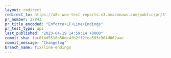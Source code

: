 ```yaml
---
layout: redirect
redirect_to: https://a8c-woo-test-reports.s3.amazonaws.com/public/pr/37843/api/index.html
pr_number: 37843
pr_title_encoded: "Enforce+LF+Line+Endings"
pr_test_type: api
last_published: "2023-04-19 14:59:14 +0000"
commit_sha: fac0fbd5518b50de4fb2ff2fea503c964d062aae
commit_message: "Changelog"
branch_name: fix/line-endings
---
```

